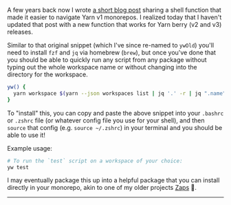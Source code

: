 A few years back now I wrote [a short blog post](/2021/february/yw) sharing a
shell function that made it easier to navigate Yarn v1 monorepos. I realized
today that I haven't updated that post with a new function that works for Yarn
berry (v2 and v3) releases.

Similar to that original snippet (which I've since re-named to `ywOld`) you'll
need to install `fzf` and `jq` via homebrew (`brew`), but once you've done that
you should be able to quickly run any script from any package without typing out
the whole workspace name or without changing into the directory for the
workspace.

```sh
yw() {
  yarn workspace $(yarn --json workspaces list | jq '.' -r | jq ".name" -r | fzf) $@
}
```

To "install" this, you can copy and paste the above snippet into your `.bashrc`
or `.zshrc` file (or whatever config file you use for your shell), and then
`source` that config (e.g. `source ~/.zshrc`) in your terminal and you should be
able to use it!

Example usage:

```sh
# To run the `test` script on a workspace of your choice:
yw test
```

I may eventually package this up into a helpful package that you can install
directly in your monorepo, akin to one of my older projects
[Zaps](https://github.com/hamlim/projects/blob/master/packages/zaps/README.md)
🤔.

<Spacer />

---

<Spacer />
